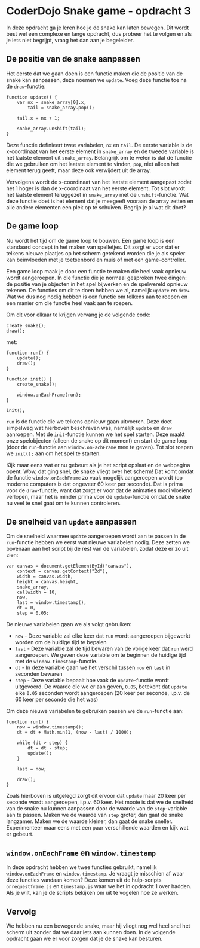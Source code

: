 # CoderDojo Snake game - opdracht 3

In deze opdracht ga je leren hoe je de snake kan laten bewegen. Dit wordt best wel een complexe en lange opdracht, dus probeer het te volgen en als je iets niet begrijpt, vraag het dan aan je begeleider.

## De positie van de snake aanpassen

Het eerste dat we gaan doen is een functie maken die de positie van de snake kan aanpassen, deze noemen we `update`. Voeg deze functie toe na de `draw`-functie:

	function update() {
		var nx = snake_array[0].x,
            tail = snake_array.pop();
        
		tail.x = nx + 1;

		snake_array.unshift(tail);
	}

Deze functie definieert twee variabelen, `nx` en `tail`. De eerste variable is de x-coordinaat van het eerste element in `snake_array` en de tweede variable is het laatste element uit `snake_array`. Belangrijk om te weten is dat de functie die we gebruiken om het laatste element te vinden, `pop`, niet alleen het element terug geeft, maar deze ook verwijdert uit de array.

Vervolgens wordt de x-coordinaat van het laatste element aangepast zodat het 1 hoger is dan de x-coordinaat van het eerste element. Tot slot wordt het laatste element teruggezet in `snake_array` met de `unshift`-functie. Wat deze functie doet is het element dat je meegeeft vooraan de array zetten en alle andere elementen een plek op te schuiven. Begrijp je al wat dit doet?

## De game loop

Nu wordt het tijd om de game loop te bouwen. Een game loop is een standaard concept in het maken van spelletjes. Dit zorgt er voor dat er telkens nieuwe plaatjes op het scherm getekend worden die je als speler kan beïnvloeden met je toetsenbord en muis of met een game-controller.

Een game loop maak je door een functie te maken die heel vaak opnieuw wordt aangeroepen. In die functie die je normaal gesproken twee dingen: de positie van je objecten in het spel bijwerken en de spelwereld opnieuw tekenen. De functies om dit te doen hebben we al, namelijk `update` en `draw`. Wat we dus nog nodig hebben is een functie om telkens aan te roepen en een manier om die functie heel vaak aan te roepen.

Om dit voor elkaar te krijgen vervang je de volgende code:

	create_snake();
	draw();

met:

    function run() {
        update();
        draw();
    }
    
    function init() {
        create_snake();
        
        window.onEachFrame(run);
    }

	init();

`run` is de functie die we telkens opnieuw gaan uitvoeren. Deze doet simpelweg wat hierboven beschreven was, namelijk `update` en `draw` aanroepen. Met de `init`-functie kunnen we het spel starten. Deze maakt onze spelobjecten (alleen de snake op dit moment) en start de game loop (door de `run`-functie aan `window.onEachFrame` mee te geven). Tot slot roepen we `init();` aan om het spel te starten.

Kijk maar eens wat er nu gebeurt als je het script opslaat en de webpagina opent. Wow, dat ging snel, de snake vliegt over het scherm! Dat komt omdat de functie `window.onEachFrame` zo vaak mogelijk aangeroepen wordt (op moderne computers is dat ongeveer 60 keer per seconde). Dat is prima voor de `draw`-functie, want dat zorgt er voor dat de animaties mooi vloeiend verlopen, maar het is minder prima voor de `update`-functie omdat de snake nu veel te snel gaat om te kunnen controleren.

## De snelheid van `update` aanpassen

Om de snelheid waarmee `update` aangeroepen wordt aan te passen in de `run`-functie hebben we eerst wat nieuwe variabelen nodig. Deze zetten we bovenaan aan het script bij de rest van de variabelen, zodat deze er zo uit zien:

	var canvas = document.getElementById("canvas"),
		context = canvas.getContext("2d"),
		width = canvas.width,
		height = canvas.height,
		snake_array,
		cellwidth = 10,
        now,
        last = window.timestamp(),
        dt = 0,
        step = 0.05;

De nieuwe variabelen gaan we als volgt gebruiken:

* `now` - Deze variable zal elke keer dat `run` wordt aangeroepen bijgewerkt worden om de huidige tijd te bepalen
* `last` - Deze variable zal de tijd bewaren van de vorige keer dat `run` werd aangeroepen. We geven deze variable om te beginnen de huidige tijd met de `window.timestamp`-functie.
* `dt` - In deze variable gaan we het verschil tussen `now` en `last` in seconden bewaren
* `step` - Deze variable bepaalt hoe vaak de `update`-functie wordt uitgevoerd. De waarde die we er aan geven, `0.05`, betekent dat `update` elke `0.05` seconden wordt aangeroepen (20 keer per seconde, i.p.v. de 60 keer per seconde die het was)

Om deze nieuwe variabelen te gebruiken passen we de `run`-functie aan:

    function run() {
        now = window.timestamp();
        dt = dt + Math.min(1, (now - last) / 1000);
        
        while (dt > step) {
            dt = dt - step;
            update();
        }
        
        last = now;
        
        draw();
    }

Zoals hierboven is uitgelegd zorgt dit ervoor dat `update` maar 20 keer per seconde wordt aangeroepen, i.p.v. 60 keer. Het mooie is dat we de snelheid van de snake nu kunnen aanpassen door de waarde van de `step`-variable aan te passen. Maken we de waarde van `step` groter, dan gaat de snake langzamer. Maken we de waarde kleiner, dan gaat de snake sneller. Experimenteer maar eens met een paar verschillende waarden en kijk wat er gebeurt.

## `window.onEachFrame` en `window.timestamp`

In deze opdracht hebben we twee functies gebruikt, namelijk `window.onEachFrame` en `window.timestamp`. Je vraagt je misschien af waar deze functies vandaan komen? Deze komen uit de hulp-scripts `onrequestframe.js` en `timestamp.js` waar we het in opdracht 1 over hadden. Als je wilt, kan je de scripts bekijken om uit te vogelen hoe ze werken.

## Vervolg

We hebben nu een bewegende snake, maar hij vliegt nog wel heel snel het scherm uit zonder dat we daar iets aan kunnen doen. In de volgende opdracht gaan we er voor zorgen dat je de snake kan besturen.